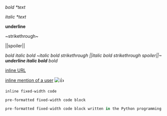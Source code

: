 *bold \*text*

_italic \*text_

__underline__

~strikethrough~

||spoiler||

*bold _italic bold ~italic bold strikethrough ||italic bold strikethrough spoiler||~ __underline italic bold___ bold*

[inline URL](http://www.example.com/)

[inline mention of a user](tg://user?id=123456789)
![👍](tg://emoji?id=5368324170671202286)

`inline fixed-width code`

```
pre-formatted fixed-width code block
```

```python
pre-formatted fixed-width code block written in the Python programming language
```
